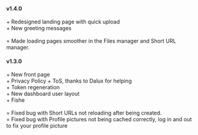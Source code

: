 <h4>v1.4.0</h4>
<div>
    <p>
    + Redesigned landing page with quick upload<br/>
    + New greeting messages<br/>
    <br/>
    = Made loading pages smoother in the Files manager and Short URL manager.<br/>
    </p>
</div>

<h4>v1.3.0</h4>
<div>
    <p>
    + New front page<br/>
    + Privacy Policy + ToS, thanks to Dalux for helping<br/>
    + Token regeneration<br/>
    + New dashboard user layout<br/>
    + Fishe<br/>
    <br/>
    = Fixed bug with Short URLs not reloading after being created.<br/>
    = Fixed bug with Profile pictures not being cached correctly, log in and out to fix your profile picture<br/>
    </p>
</div>